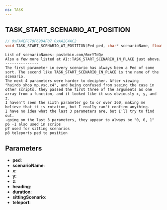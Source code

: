 ```yaml
---
ns: TASK
---
```

## TASK_START_SCENARIO_AT_POSITION

```c
// 0xFA4EFC79F69D4F07 0xAA2C4AC2
void TASK_START_SCENARIO_AT_POSITION(Ped ped, char* scenarioName, float x, float y, float z, float heading, int duration, BOOL sittingScenario, BOOL teleport);
```

```
List of scenarioNames: pastebin.com/6mrYTdQv  
Also a few more listed at AI::TASK_START_SCENARIO_IN_PLACE just above.  
---------------  
The first parameter in every scenario has always been a Ped of some sort. The second like TASK_START_SCENARIO_IN_PLACE is the name of the scenario.   
The next 4 parameters were harder to decipher. After viewing "hairdo_shop_mp.ysc.c4", and being confused from seeing the case in other scripts, they passed the first three of the arguments as one array from a function, and it looked like it was obviously x, y, and z.  
I haven't seen the sixth parameter go to or over 360, making me believe that it is rotation, but I really can't confirm anything.  
I have no idea what the last 3 parameters are, but I'll try to find out.  
-going on the last 3 parameters, they appear to always be "0, 0, 1"  
p6 -1 also used in scrips  
p7 used for sitting scenarios  
p8 teleports ped to position  
```

## Parameters
* **ped**: 
* **scenarioName**: 
* **x**: 
* **y**: 
* **z**: 
* **heading**: 
* **duration**: 
* **sittingScenario**: 
* **teleport**: 

